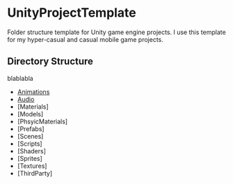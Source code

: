 # UnityProjectTemplate
Folder structure template for Unity game engine projects. I use this template for my hyper-casual and casual mobile game projects. 

## Directory Structure
blablabla

* [Animations]()
* [Audio]()
* [Materials]
* [Models]
* [PhsyicMaterials]
* [Prefabs]
* [Scenes]
* [Scripts]
* [Shaders]
* [Sprites]
* [Textures]
* [ThirdParty]
